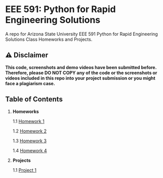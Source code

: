 # EEE 591: Python for Rapid Engineering Solutions

A repo for Arizona State University EEE 591 Python for Rapid Engineering Solutions Class Homeworks and Projects.

## :warning: Disclaimer

**This code, screenshots and demo videos have been submitted before. Therefore, please DO NOT COPY any of the code or the screenshots or videos included in this repo into your project submission or you might face a plagiarism case.**

## Table of Contents

1. **Homeworks**

   1.1 [Homework 1](./homeworks/hw-1/)

   1.2 [Homework 2](./homeworks/hw-2/)

   1.3 [Homework 3](./homeworks/hw-3/)

   1.4 [Homework 4](./homeworks/hw-4/)

2. **Projects**

   1.1 [Project 1](./projects/proj-1/)
